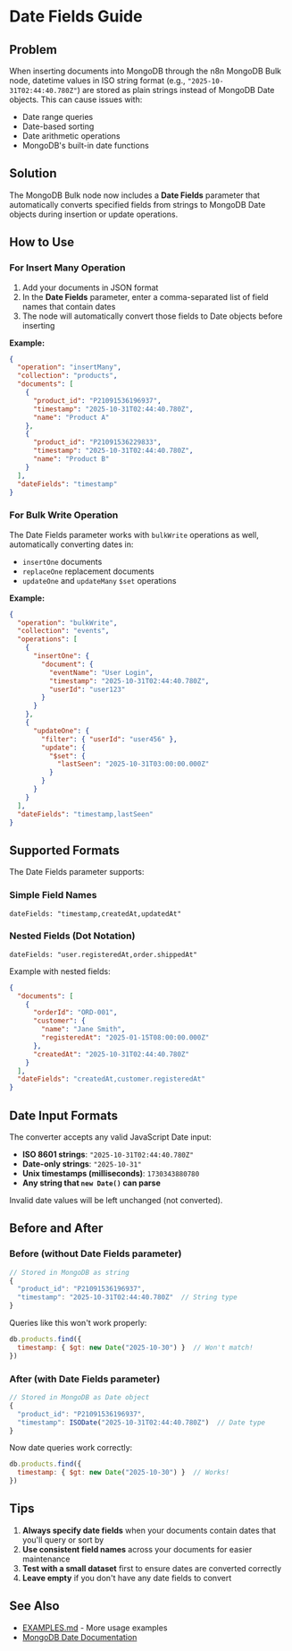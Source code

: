 # Date Fields Guide

## Problem

When inserting documents into MongoDB through the n8n MongoDB Bulk node, datetime values in ISO string format (e.g., `"2025-10-31T02:44:40.780Z"`) are stored as plain strings instead of MongoDB Date objects. This can cause issues with:

- Date range queries
- Date-based sorting
- Date arithmetic operations
- MongoDB's built-in date functions

## Solution

The MongoDB Bulk node now includes a **Date Fields** parameter that automatically converts specified fields from strings to MongoDB Date objects during insertion or update operations.

## How to Use

### For Insert Many Operation

1. Add your documents in JSON format
2. In the **Date Fields** parameter, enter a comma-separated list of field names that contain dates
3. The node will automatically convert those fields to Date objects before inserting

**Example:**

```json
{
  "operation": "insertMany",
  "collection": "products",
  "documents": [
    {
      "product_id": "P21091536196937",
      "timestamp": "2025-10-31T02:44:40.780Z",
      "name": "Product A"
    },
    {
      "product_id": "P21091536229833",
      "timestamp": "2025-10-31T02:44:40.780Z",
      "name": "Product B"
    }
  ],
  "dateFields": "timestamp"
}
```

### For Bulk Write Operation

The Date Fields parameter works with `bulkWrite` operations as well, automatically converting dates in:
- `insertOne` documents
- `replaceOne` replacement documents
- `updateOne` and `updateMany` `$set` operations

**Example:**

```json
{
  "operation": "bulkWrite",
  "collection": "events",
  "operations": [
    {
      "insertOne": {
        "document": {
          "eventName": "User Login",
          "timestamp": "2025-10-31T02:44:40.780Z",
          "userId": "user123"
        }
      }
    },
    {
      "updateOne": {
        "filter": { "userId": "user456" },
        "update": {
          "$set": {
            "lastSeen": "2025-10-31T03:00:00.000Z"
          }
        }
      }
    }
  ],
  "dateFields": "timestamp,lastSeen"
}
```

## Supported Formats

The Date Fields parameter supports:

### Simple Field Names
```
dateFields: "timestamp,createdAt,updatedAt"
```

### Nested Fields (Dot Notation)
```
dateFields: "user.registeredAt,order.shippedAt"
```

Example with nested fields:
```json
{
  "documents": [
    {
      "orderId": "ORD-001",
      "customer": {
        "name": "Jane Smith",
        "registeredAt": "2025-01-15T08:00:00.000Z"
      },
      "createdAt": "2025-10-31T02:44:40.780Z"
    }
  ],
  "dateFields": "createdAt,customer.registeredAt"
}
```

## Date Input Formats

The converter accepts any valid JavaScript Date input:

- **ISO 8601 strings**: `"2025-10-31T02:44:40.780Z"`
- **Date-only strings**: `"2025-10-31"`
- **Unix timestamps (milliseconds)**: `1730343880780`
- **Any string that `new Date()` can parse**

Invalid date values will be left unchanged (not converted).

## Before and After

### Before (without Date Fields parameter)

```javascript
// Stored in MongoDB as string
{
  "product_id": "P21091536196937",
  "timestamp": "2025-10-31T02:44:40.780Z"  // String type
}
```

Queries like this won't work properly:
```javascript
db.products.find({
  timestamp: { $gt: new Date("2025-10-30") }  // Won't match!
})
```

### After (with Date Fields parameter)

```javascript
// Stored in MongoDB as Date object
{
  "product_id": "P21091536196937",
  "timestamp": ISODate("2025-10-31T02:44:40.780Z")  // Date type
}
```

Now date queries work correctly:
```javascript
db.products.find({
  timestamp: { $gt: new Date("2025-10-30") }  // Works!
})
```

## Tips

1. **Always specify date fields** when your documents contain dates that you'll query or sort by
2. **Use consistent field names** across your documents for easier maintenance
3. **Test with a small dataset** first to ensure dates are converted correctly
4. **Leave empty** if you don't have any date fields to convert

## See Also

- [EXAMPLES.md](./EXAMPLES.md) - More usage examples
- [MongoDB Date Documentation](https://www.mongodb.com/docs/manual/reference/bson-types/#date)
